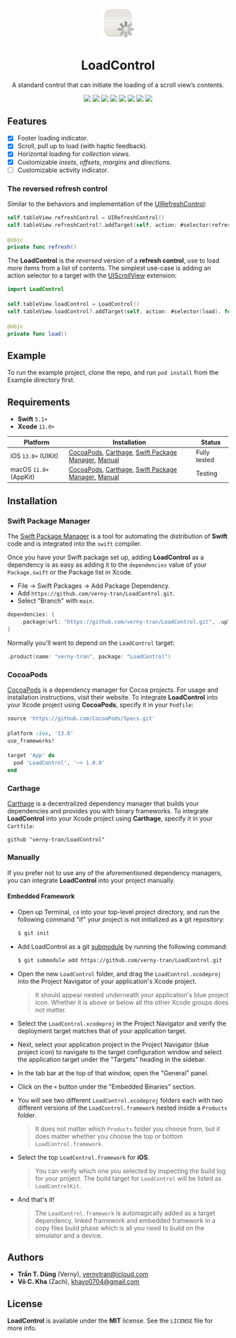 <br/>
<p align="center" width="100%">
    <img width="15%" src="https://github.com/verny-tran/LoadControl/blob/main/Resources/Icons/LoadControl.png"> 
</p>

<h1 align="center"> LoadControl </h1>
<p align="center"> A standard control that can initiate the loading of a scroll view’s contents. </p>
<p align="center">
    <a href="https://github.com/verny-tran/LoadControl/blob/main/.github/workflows/swift.yml"><img src="https://img.shields.io/travis/verny-tran/LoadControl.svg?style=flat)"></a>
    <a href="https://cocoapods.org/pods/LoadControl"><img src="https://img.shields.io/cocoapods/l/LoadControl.svg?style=flat"></a>
    <a href="https://swift.org/package-manager"><img src="https://img.shields.io/badge/SPM-supported-DE5C43.svg?style=flat"></a>
    <a href="https://cocoapods.org/pods/LoadControl"><img src="https://img.shields.io/cocoapods/v/LoadControl.svg?style=flat"></a>
    <a href="https://github.com/Carthage/Carthage"><img src="https://img.shields.io/badge/Carthage-compatible-brightgreen.svg?style=flat"></a>
    <a href="https://cocoapods.org/pods/LoadControl"><img src="https://img.shields.io/badge/iOS-13.0%2B-blue.svg?style=flat"></a>
    <a href="https://cocoapods.org/pods/LoadControl"><img src="https://img.shields.io/badge/Xcode-11.0%2B-blue.svg?style=flat"></a>
    <a href="https://cocoapods.org/pods/LoadControl"><img src="https://img.shields.io/badge/Swift-5.1%2B-orange.svg?style=flat"></a>
</p>

## Features
- [x] Footer loading indicator.
- [x] Scroll, pull up to load (with haptic feedback).
- [x] Horizontal loading for *collection views*.
- [x] Customizable *insets*, *offsets*, *margins* and *directions*.
- [ ] Customizable activity indicator.

### The reversed **refresh control**

Similar to the behaviors and implementation of the [UIRefreshControl](https://developer.apple.com/documentation/uikit/uirefreshcontrol):
```swift
self.tableView.refreshControl = UIRefreshControl()
self.tableView.refreshControl?.addTarget(self, action: #selector(refresh), for: .valueChanged)

@objc
private func refresh()
```

The **LoadControl** is the *reversed* version of a **refresh control**, use to load more items from a list of contents. The simplest use-case is adding an action selector to a target with the [UIScrollView](https://developer.apple.com/documentation/uikit/uiscrollview) extension:

```swift
import LoadControl

self.tableView.loadControl = LoadControl()
self.tableView.loadControl?.addTarget(self, action: #selector(load), for: .valueChanged)

@objc
private func load()
```

## Example

To run the example project, clone the repo, and run `pod install` from the Example directory first.

## Requirements
- **Swift** `5.1+`
- **Xcode** `11.0+`

| Platform | Installation | Status |
| -------- | ------------ | ------ |
| iOS `13.0+` (UIKit) | [CocoaPods](#cocoapods), [Carthage](#carthage), [Swift Package Manager](#swift-package-manager), [Manual](#manually) | Fully tested |
| macOS `11.0+` (AppKit) | [CocoaPods](#cocoapods), [Carthage](#carthage), [Swift Package Manager](#swift-package-manager), [Manual](#manually) | Testing |

## Installation

### Swift Package Manager

The [Swift Package Manager](https://swift.org/package-manager/) is a tool for automating the distribution of **Swift** code and is integrated into the `swift` compiler.

Once you have your Swift package set up, adding **LoadControl** as a dependency is as easy as adding it to the `dependencies` value of your `Package.swift` or the Package list in Xcode.

- File → Swift Packages → Add Package Dependency.
- Add `https://github.com/verny-tran/LoadControl.git`.
- Select "Branch" with `main`.

```swift
dependencies: [
    .package(url: "https://github.com/verny-tran/LoadControl.git", .upToNextMajor(from: "1.0.0"))
]
```

Normally you'll want to depend on the `LoadControl` target:

```swift
.product(name: "verny-tran", package: "LoadControl")
```

### CocoaPods

[CocoaPods](https://cocoapods.org) is a dependency manager for Cocoa projects. For usage and installation instructions, visit their website. To integrate **LoadControl** into your Xcode project using **CocoaPods**, specify it in your `Podfile`:

```ruby
source 'https://github.com/CocoaPods/Specs.git'

platform :ios, '13.0'
use_frameworks!

target 'App' do
  pod 'LoadControl', '~> 1.0.0'
end
```

### Carthage

[Carthage](https://github.com/Carthage/Carthage) is a decentralized dependency manager that builds your dependencies and provides you with binary frameworks. To integrate **LoadControl** into your Xcode project using **Carthage**, specify it in your `Cartfile`:

```ogdl
github "verny-tran/LoadControl"
```

### Manually

If you prefer not to use any of the aforementioned dependency managers, you can integrate **LoadControl** into your project manually.

#### Embedded Framework

- Open up Terminal, `cd` into your top-level project directory, and run the following command "if" your project is not initialized as a git repository:

  ```bash
  $ git init
  ```

- Add LoadControl as a git [submodule](https://git-scm.com/docs/git-submodule) by running the following command:

  ```bash
  $ git submodule add https://github.com/verny-tran/LoadControl.git
  ```

- Open the new `LoadControl` folder, and drag the `LoadControl.xcodeproj` into the Project Navigator of your application's Xcode project.

  > It should appear nested underneath your application's blue project icon. Whether it is above or below all the other Xcode groups does not matter.

- Select the `LoadControl.xcodeproj` in the Project Navigator and verify the deployment target matches that of your application target.
- Next, select your application project in the Project Navigator (blue project icon) to navigate to the target configuration window and select the application target under the "Targets" heading in the sidebar.
- In the tab bar at the top of that window, open the "General" panel.
- Click on the `+` button under the "Embedded Binaries" section.
- You will see two different `LoadControl.xcodeproj` folders each with two different versions of the `LoadControl.framework` nested inside a `Products` folder.

  > It does not matter which `Products` folder you choose from, but it does matter whether you choose the top or bottom `LoadControl.framework`.

- Select the top `LoadControl.framework` for **iOS**.

  > You can verify which one you selected by inspecting the build log for your project. The build target for `LoadControl` will be listed as `LoadControlKit`.

- And that's it!

  > The `LoadControl.framework` is automagically added as a target dependency, linked framework and embedded framework in a copy files build phase which is all you need to build on the simulator and a device.


## Authors

- **Trần T. Dũng** (Verny), vernytran@icloud.com
- **Võ C. Kha** (Zach), khavo0704@gmail.com

## License

**LoadControl** is available under the **MIT** license. See the `LICENSE` file for more info.
